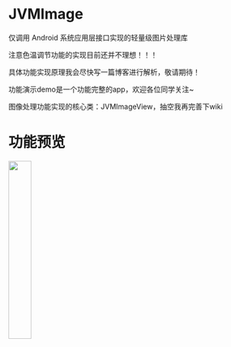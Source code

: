 # JVMImage
仅调用 Android 系统应用层接口实现的轻量级图片处理库

注意色温调节功能的实现目前还并不理想！！！

具体功能实现原理我会尽快写一篇博客进行解析，敬请期待！

功能演示demo是一个功能完整的app，欢迎各位同学关注~

图像处理功能实现的核心类：JVMImageView，抽空我再完善下wiki

# 功能预览

<img src="https://github.com/xiaofei-dev/JVMImage/blob/master/app/art/screen_shot_1.gif" width="30%" height="30%">
